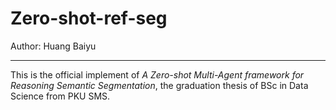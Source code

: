 # Zero-shot-ref-seg

Author: Huang Baiyu

---

This is the official implement of *A Zero-shot Multi-Agent framework for Reasoning Semantic Segmentation*, the graduation thesis of BSc in Data Science from PKU SMS.
